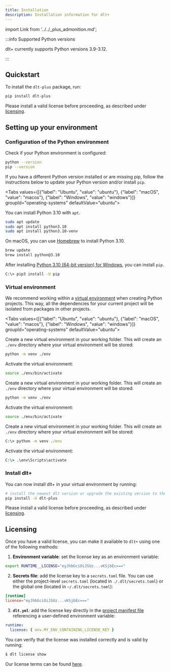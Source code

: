 ```yaml
---
title: Installation
description: Installation information for dlt+
---
```


import Link from '../../_plus_admonition.md';

<Link/>

:::info Supported Python versions

dlt+ currently supports Python versions 3.9-3.12.

:::

## Quickstart

To install the `dlt-plus` package, run:

```sh
pip install dlt-plus
```

Please install a valid license before proceeding, as described under [licensing](#licensing).

## Setting up your environment

### Configuration of the Python environment

Check if your Python environment is configured:

```sh
python --version
pip --version
```

If you have a different Python version installed or are missing pip, follow the instructions below to update your Python version and/or install `pip`.

<Tabs values={[{"label": "Ubuntu", "value": "ubuntu"}, {"label": "macOS", "value": "macos"}, {"label": "Windows", "value": "windows"}]} groupId="operating-systems" defaultValue="ubuntu">
<TabItem value="ubuntu">

You can install Python 3.10 with `apt`.

```sh
sudo apt update
sudo apt install python3.10
sudo apt install python3.10-venv
```

  </TabItem>
  <TabItem value="macos">

On macOS, you can use [Homebrew](https://brew.sh) to install Python 3.10.

```sh
brew update
brew install python@3.10
```

  </TabItem>
  <TabItem value="windows">

After installing [Python 3.10 (64-bit version) for Windows](https://www.python.org/downloads/windows/), you can install `pip`.

```sh
C:\> pip3 install -U pip
```

  </TabItem>
</Tabs>

### Virtual environment

We recommend working within a [virtual environment](https://docs.python.org/3/library/venv.html) when creating Python projects.
This way, all the dependencies for your current project will be isolated from packages in other projects.

<Tabs values={[{"label": "Ubuntu", "value": "ubuntu"}, {"label": "macOS", "value": "macos"}, {"label": "Windows", "value": "windows"}]} groupId="operating-systems" defaultValue="ubuntu">

  <TabItem value="ubuntu">

Create a new virtual environment in your working folder. This will create an `./env` directory where your virtual environment will be stored:

```sh
python -m venv ./env
```

Activate the virtual environment:

```sh
source ./env/bin/activate
```

  </TabItem>
  <TabItem value="macos">

Create a new virtual environment in your working folder. This will create an `./env` directory where your virtual environment will be stored:

```sh
python -m venv ./env
```

Activate the virtual environment:

```sh
source ./env/bin/activate
```

  </TabItem>
  <TabItem value="windows">

Create a new virtual environment in your working folder. This will create an `./env` directory where your virtual environment will be stored:

```bat
C:\> python -m venv ./env
```

Activate the virtual environment:

```bat
C:\> .\env\Scripts\activate
```

  </TabItem>
</Tabs>

### Install dlt+

You can now install dlt+ in your virtual environment by running:

```sh
# install the newest dlt version or upgrade the existing version to the newest one
pip install -U dlt-plus
```

Please install a valid license before proceeding, as described under [licensing](#licensing).

## Licensing

Once you have a valid license, you can make it available to `dlt+` using one of the following methods:

1. **Environment variable**: set the license key as an environment variable:

```sh
export RUNTIME__LICENSE="eyJhbGciOiJSUz...vKSjbEc==="
```

2. **Secrets file**: add the license key to a `secrets.toml` file. You can use either the project-level `secrets.toml` (located in `./.dlt/secrets.toml`) or the global one (located in `~/.dlt/secrets.toml`):

```toml
[runtime]
license="eyJhbGciOiJSUz...vKSjbEc==="
```

3. **`dlt.yml`**: add the license key directly in the [project manifest file](../features/projects.md) referencing a user-defined environment variable:

```yaml
runtime:
  license: { env.MY_ENV_CONTAINING_LICENSE_KEY }
```

You can verify that the license was installed correctly and is valid by running:

```sh
$ dlt license show
```

Our license terms can be found [here](https://dlthub.com/legal/dlt-plus-eula).
